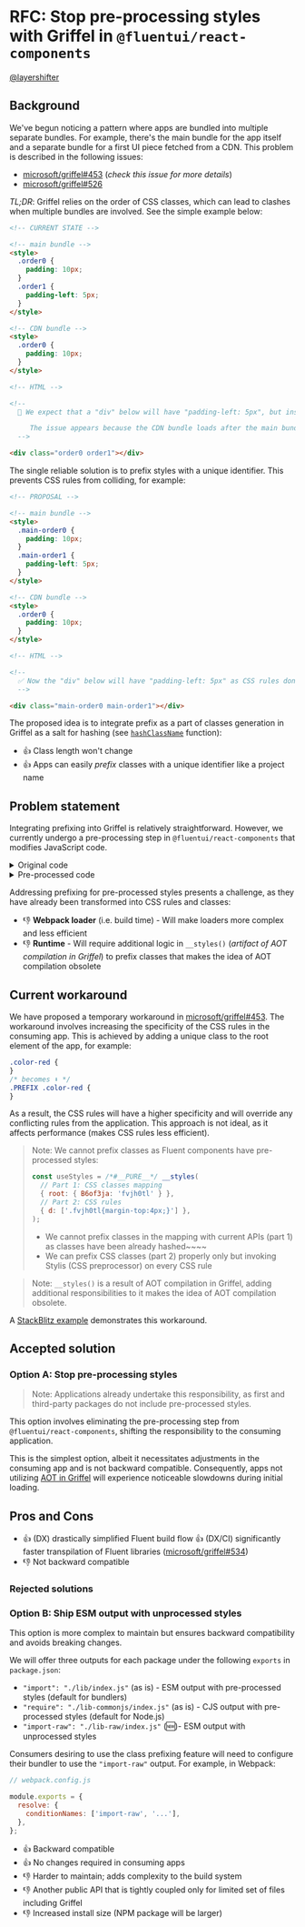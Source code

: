 # RFC: Stop pre-processing styles with Griffel in `@fluentui/react-components`

[@layershifter](https://github.com/layershifter)

## Background

We've begun noticing a pattern where apps are bundled into multiple separate bundles. For example, there's the main bundle for the app itself and a separate bundle for a first UI piece fetched from a CDN. This problem is described in the following issues:

- [microsoft/griffel#453](https://github.com/microsoft/griffel/issues/453) (_check this issue for more details_)
- [microsoft/griffel#526](https://github.com/microsoft/griffel/issues/526)

_TL;DR_: Griffel relies on the order of CSS classes, which can lead to clashes when multiple bundles are involved. See the simple example below:

```html
<!-- CURRENT STATE -->

<!-- main bundle -->
<style>
  .order0 {
    padding: 10px;
  }
  .order1 {
    padding-left: 5px;
  }
</style>

<!-- CDN bundle -->
<style>
  .order0 {
    padding: 10px;
  }
</style>

<!-- HTML -->

<!--
  🔴 We expect that a "div" below will have "padding-left: 5px", but instead, it has "padding: 10px".

     The issue appears because the CDN bundle loads after the main bundle, resulting in style overrides. This occurs because ".order0" appears in both bundles, and CSS prioritizes the order of appearance. 
  -->

<div class="order0 order1"></div>
```

The single reliable solution is to prefix styles with a unique identifier. This prevents CSS rules from colliding, for example:

```html
<!-- PROPOSAL -->

<!-- main bundle -->
<style>
  .main-order0 {
    padding: 10px;
  }
  .main-order1 {
    padding-left: 5px;
  }
</style>

<!-- CDN bundle -->
<style>
  .order0 {
    padding: 10px;
  }
</style>

<!-- HTML -->

<!--
  ✅ Now the "div" below will have "padding-left: 5px" as CSS rules don't clash anymore.
  -->

<div class="main-order0 main-order1"></div>
```

The proposed idea is to integrate prefix as a part of classes generation in Griffel as a salt for hashing (see [`hashClassName`](https://github.com/microsoft/griffel/blob/e3bf466e36464585ecff0ca3492760f6ada76dcc/packages/core/src/runtime/utils/hashClassName.ts#L23-L32) function):

- 👍 Class length won't change
- 👍 Apps can easily _prefix_ classes with a unique identifier like a project name

## Problem statement

Integrating prefixing into Griffel is relatively straightforward. However, we currently undergo a pre-processing step in `@fluentui/react-components` that modifies JavaScript code.

<details>
  <summary>Original code</summary>

```ts
// packages/react-components/react-menu/src/components/MenuDivider/useMenuDividerStyles.styles.ts
// 📝 output is simpfied

const useStyles = makeStyles({
  root: {
    ...shorthands.margin('4px', '-5px', '4px', '-5px'),
  },
});
```

</details>

<details>
  <summary>Pre-processed code</summary>

```ts
// @fluentui/react-menu/lib/components/MenuDivider/useMenuDividerStyles.styles.js
// 📝 output is simpfied

const useStyles = /*#__PURE__*/ __styles(
  {
    root: {
      B6of3ja: 'fvjh0tl',
      t21cq0: ['f1rnx978', 'f1q7jvqi'],
    },
  },
  {
    d: ['.fvjh0tl{margin-top:4px;}', '.f1rnx978{margin-right:-5px;}', '.f1q7jvqi{margin-left:-5px;}'],
  },
);
```

</details>

Addressing prefixing for pre-processed styles presents a challenge, as they have already been transformed into CSS rules and classes:

- 👎 **Webpack loader** (i.e. build time) - Will make loaders more complex and less efficient
- 👎 **Runtime** - Will require additional logic in `__styles()` (_artifact of AOT compilation in Griffel_) to prefix classes that makes the idea of AOT compilation obsolete

## Current workaround

We have proposed a temporary workaround in [microsoft/griffel#453](https://github.com/microsoft/griffel/issues/453#issuecomment-1850115159). The workaround involves increasing the specificity of the CSS rules in the consuming app. This is achieved by adding a unique class to the root element of the app, for example:

```css
.color-red {
}
/* becomes ⬇️ */
.PREFIX .color-red {
}
```

As a result, the CSS rules will have a higher specificity and will override any conflicting rules from the application. This approach is not ideal, as it affects performance (makes CSS rules less efficient).

> Note: We cannot prefix classes as Fluent components have pre-processed styles:
>
> ```js
> const useStyles = /*#__PURE__*/ __styles(
>   // Part 1: CSS classes mapping
>   { root: { B6of3ja: 'fvjh0tl' } },
>   // Part 2: CSS rules
>   { d: ['.fvjh0tl{margin-top:4px;}'] },
> );
> ```
>
> - We cannot prefix classes in the mapping with current APIs (part 1) as classes have been already hashed~~~~
> - We can prefix CSS classes (part 2) properly only but invoking Stylis (CSS preprocessor) on every CSS rule

> Note: `__styles()` is a result of AOT compilation in Griffel, adding additional responsibilities to it makes the idea of AOT compilation obsolete.

A [StackBlitz example](https://stackblitz.com/edit/vitejs-vite-d11ccd) demonstrates this workaround.

## Accepted solution

### Option A: Stop pre-processing styles

> Note: Applications already undertake this responsibility, as first and third-party packages do not include pre-processed styles.

This option involves eliminating the pre-processing step from `@fluentui/react-components`, shifting the responsibility to the consuming application.

This is the simplest option, albeit it necessitates adjustments in the consuming app and is not backward compatible. Consequently, apps not utilizing [AOT in Griffel](https://griffel.js.org/react/ahead-of-time-compilation/introduction) will experience noticeable slowdowns during initial loading.

## Pros and Cons

- 👍 (DX) drastically simplified Fluent build flow
  👍 (DX/CI) significantly faster transpilation of Fluent libraries ([microsoft/griffel#534](https://github.com/microsoft/griffel/issues/534))
- 👎 Not backward compatible

### Rejected solutions

### Option B: Ship ESM output with unprocessed styles

This option is more complex to maintain but ensures backward compatibility and avoids breaking changes.

We will offer three outputs for each package under the following `exports` in `package.json`:

- `"import": "./lib/index.js"` (as is) - ESM output with pre-processed styles (default for bundlers)
- `"require": "./lib-commonjs/index.js"` (as is) - CJS output with pre-processed styles (default for Node.js)
- `"import-raw": "./lib-raw/index.js"` (🆕)- ESM output with unprocessed styles

Consumers desiring to use the class prefixing feature will need to configure their bundler to use the `"import-raw"` output. For example, in Webpack:

```js
// webpack.config.js

module.exports = {
  resolve: {
    conditionNames: ['import-raw', '...'],
  },
};
```

- 👍 Backward compatible
- 👍 No changes required in consuming apps
- 👎 Harder to maintain; adds complexity to the build system
- 👎 Another public API that is tightly coupled only for limited set of files including Griffel
- 👎 Increased install size (NPM package will be larger)
